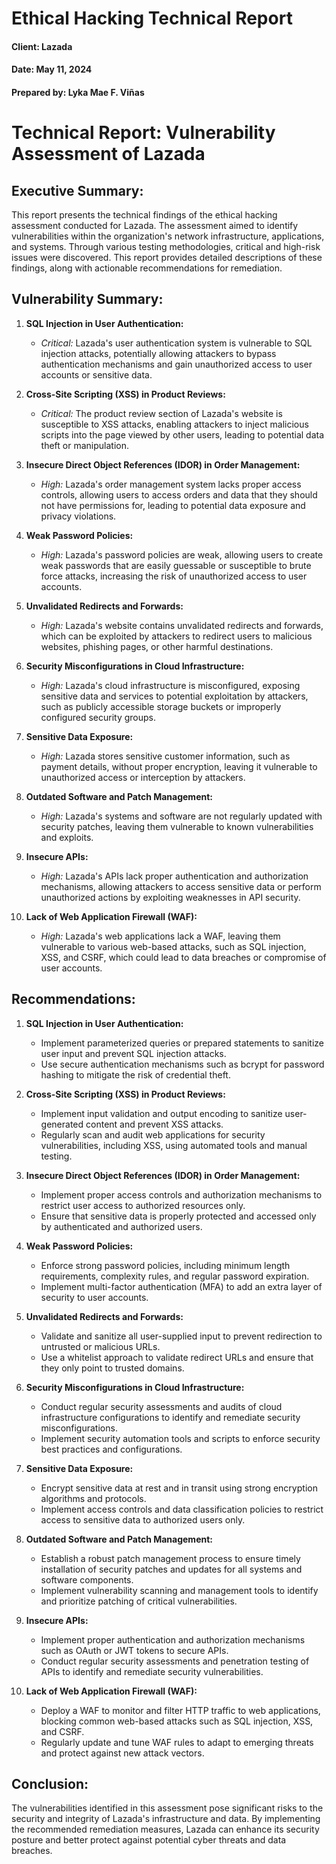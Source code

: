 
# Ethical Hacking Technical Report
#### Client: Lazada
#### Date: May 11, 2024
#### Prepared by: Lyka Mae F. Viñas


# Technical Report: Vulnerability Assessment of Lazada

## Executive Summary:
This report presents the technical findings of the ethical hacking assessment conducted for Lazada. The assessment aimed to identify vulnerabilities within the organization's network infrastructure, applications, and systems. Through various testing methodologies, critical and high-risk issues were discovered. This report provides detailed descriptions of these findings, along with actionable recommendations for remediation.

## Vulnerability Summary:

1. **SQL Injection in User Authentication:**
   - *Critical:* Lazada's user authentication system is vulnerable to SQL injection attacks, potentially allowing attackers to bypass authentication mechanisms and gain unauthorized access to user accounts or sensitive data.

2. **Cross-Site Scripting (XSS) in Product Reviews:**
   - *Critical:* The product review section of Lazada's website is susceptible to XSS attacks, enabling attackers to inject malicious scripts into the page viewed by other users, leading to potential data theft or manipulation.

3. **Insecure Direct Object References (IDOR) in Order Management:**
   - *High:* Lazada's order management system lacks proper access controls, allowing users to access orders and data that they should not have permissions for, leading to potential data exposure and privacy violations.

4. **Weak Password Policies:**
   - *High:* Lazada's password policies are weak, allowing users to create weak passwords that are easily guessable or susceptible to brute force attacks, increasing the risk of unauthorized access to user accounts.

5. **Unvalidated Redirects and Forwards:**
   - *High:* Lazada's website contains unvalidated redirects and forwards, which can be exploited by attackers to redirect users to malicious websites, phishing pages, or other harmful destinations.

6. **Security Misconfigurations in Cloud Infrastructure:**
   - *High:* Lazada's cloud infrastructure is misconfigured, exposing sensitive data and services to potential exploitation by attackers, such as publicly accessible storage buckets or improperly configured security groups.

7. **Sensitive Data Exposure:**
   - *High:* Lazada stores sensitive customer information, such as payment details, without proper encryption, leaving it vulnerable to unauthorized access or interception by attackers.

8. **Outdated Software and Patch Management:**
   - *High:* Lazada's systems and software are not regularly updated with security patches, leaving them vulnerable to known vulnerabilities and exploits.

9. **Insecure APIs:**
   - *High:* Lazada's APIs lack proper authentication and authorization mechanisms, allowing attackers to access sensitive data or perform unauthorized actions by exploiting weaknesses in API security.

10. **Lack of Web Application Firewall (WAF):**
    - *High:* Lazada's web applications lack a WAF, leaving them vulnerable to various web-based attacks, such as SQL injection, XSS, and CSRF, which could lead to data breaches or compromise of user accounts.

## Recommendations:

1. **SQL Injection in User Authentication:**
   - Implement parameterized queries or prepared statements to sanitize user input and prevent SQL injection attacks.
   - Use secure authentication mechanisms such as bcrypt for password hashing to mitigate the risk of credential theft.

2. **Cross-Site Scripting (XSS) in Product Reviews:**
   - Implement input validation and output encoding to sanitize user-generated content and prevent XSS attacks.
   - Regularly scan and audit web applications for security vulnerabilities, including XSS, using automated tools and manual testing.

3. **Insecure Direct Object References (IDOR) in Order Management:**
   - Implement proper access controls and authorization mechanisms to restrict user access to authorized resources only.
   - Ensure that sensitive data is properly protected and accessed only by authenticated and authorized users.

4. **Weak Password Policies:**
   - Enforce strong password policies, including minimum length requirements, complexity rules, and regular password expiration.
   - Implement multi-factor authentication (MFA) to add an extra layer of security to user accounts.

5. **Unvalidated Redirects and Forwards:**
   - Validate and sanitize all user-supplied input to prevent redirection to untrusted or malicious URLs.
   - Use a whitelist approach to validate redirect URLs and ensure that they only point to trusted domains.

6. **Security Misconfigurations in Cloud Infrastructure:**
   - Conduct regular security assessments and audits of cloud infrastructure configurations to identify and remediate security misconfigurations.
   - Implement security automation tools and scripts to enforce security best practices and configurations.

7. **Sensitive Data Exposure:**
   - Encrypt sensitive data at rest and in transit using strong encryption algorithms and protocols.
   - Implement access controls and data classification policies to restrict access to sensitive data to authorized users only.

8. **Outdated Software and Patch Management:**
   - Establish a robust patch management process to ensure timely installation of security patches and updates for all systems and software components.
   - Implement vulnerability scanning and management tools to identify and prioritize patching of critical vulnerabilities.

9. **Insecure APIs:**
   - Implement proper authentication and authorization mechanisms such as OAuth or JWT tokens to secure APIs.
   - Conduct regular security assessments and penetration testing of APIs to identify and remediate security vulnerabilities.

10. **Lack of Web Application Firewall (WAF):**
    - Deploy a WAF to monitor and filter HTTP traffic to web applications, blocking common web-based attacks such as SQL injection, XSS, and CSRF.
    - Regularly update and tune WAF rules to adapt to emerging threats and protect against new attack vectors.

## Conclusion:
The vulnerabilities identified in this assessment pose significant risks to the security and integrity of Lazada's infrastructure and data. By implementing the recommended remediation measures, Lazada can enhance its security posture and better protect against potential cyber threats and data breaches.
